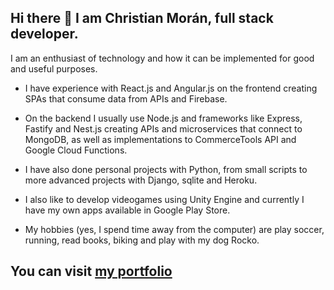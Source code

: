 ## Hi there :wave: I am Christian Morán, full stack developer.

I am an enthusiast of technology and how it can be implemented for good and useful purposes.


- I have experience with React.js and Angular.js on the frontend creating SPAs that consume data from APIs and Firebase.


- On the backend I usually use Node.js and frameworks like Express, Fastify and Nest.js creating APIs and microservices that connect to MongoDB, as well as implementations to CommerceTools API and Google Cloud Functions.


- I have also done personal projects with Python, from small scripts to more advanced projects with Django, sqlite and Heroku.


- I also like to develop videogames using Unity Engine and currently I have my own apps available in Google Play Store.


- My hobbies (yes, I spend time away from the computer) are play soccer, running, read books, biking and play with my dog Rocko.


<!-- Mis skills incluyen: ![alt_text](https://github.com/chrisrm86/chrisrm86/blob/main/skills.png?raw=true) -->
<!--
## He realizado proyectos como:

- Scripts Python y Ruby para suites de tests automatizados que corren en Jenkins.
- Aplicaciones web frontend desarrolladas con React.js y Angular, algunas conectadas a Firebase/Firestore.
- Aplicaciones web backend realizadas con Django.
- API´s con Node.js (Express y MongoDB).
- Juegos para S.O. Android disponibles en [Google Play Store](https://play.google.com/store/apps/developer?id=Christian+Mor%C3%A1n)

### Tambíen tengo algunos pequeños proyectos en [CodePen](https://codepen.io/chrisrm8) -->
<!--![alt_text](https://github.com/chrisrm86/chrisrm86/blob/main/skills.png?raw=true)-->
## You can visit [my portfolio](https://christianmoran.netlify.app)
</p>  
<br>
